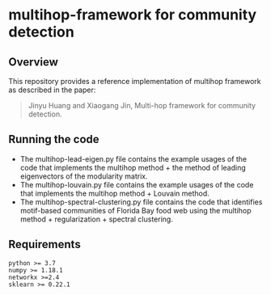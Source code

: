 # multihop-framework for community detection

## Overview
  This repository provides a reference implementation of multihop framework as described in the paper:
  > Jinyu Huang and Xiaogang Jin, Multi-hop framework for community detection.

## Running the code
- The multihop-lead-eigen.py file contains the example usages of the code that implements the multihop method + the method of leading eigenvectors of the modularity matrix.
- The multihop-louvain.py file contains the example usages of the code that implements the multihop method + Louvain method.
- The multihop-spectral-clustering.py file contains the code that identifies motif-based communities of Florida Bay food web using the multihop method + regularization + spectral clustering.

## Requirements
```
python >= 3.7
numpy >= 1.18.1
networkx >=2.4
sklearn >= 0.22.1
```

